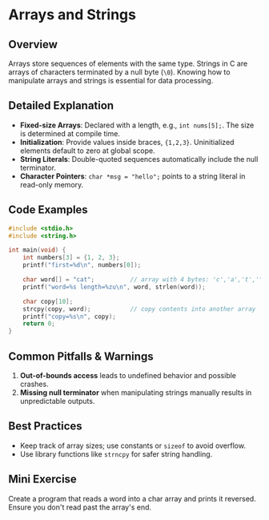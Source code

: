 # Arrays and Strings

## Overview
Arrays store sequences of elements with the same type. Strings in C are arrays of characters terminated by a null byte (`\0`). Knowing how to manipulate arrays and strings is essential for data processing.

## Detailed Explanation
- **Fixed-size Arrays**: Declared with a length, e.g., `int nums[5];`. The size is determined at compile time.
- **Initialization**: Provide values inside braces, `{1,2,3}`. Uninitialized elements default to zero at global scope.
- **String Literals**: Double-quoted sequences automatically include the null terminator.
- **Character Pointers**: `char *msg = "hello";` points to a string literal in read-only memory.

## Code Examples
```c
#include <stdio.h>
#include <string.h>

int main(void) {
    int numbers[3] = {1, 2, 3};
    printf("first=%d\n", numbers[0]);

    char word[] = "cat";          // array with 4 bytes: 'c','a','t','\0'
    printf("word=%s length=%zu\n", word, strlen(word));

    char copy[10];
    strcpy(copy, word);           // copy contents into another array
    printf("copy=%s\n", copy);
    return 0;
}
```

## Common Pitfalls & Warnings
1. **Out-of-bounds access** leads to undefined behavior and possible crashes.
2. **Missing null terminator** when manipulating strings manually results in unpredictable outputs.

## Best Practices
- Keep track of array sizes; use constants or `sizeof` to avoid overflow.
- Use library functions like `strncpy` for safer string handling.

## Mini Exercise
Create a program that reads a word into a char array and prints it reversed. Ensure you don't read past the array's end.

